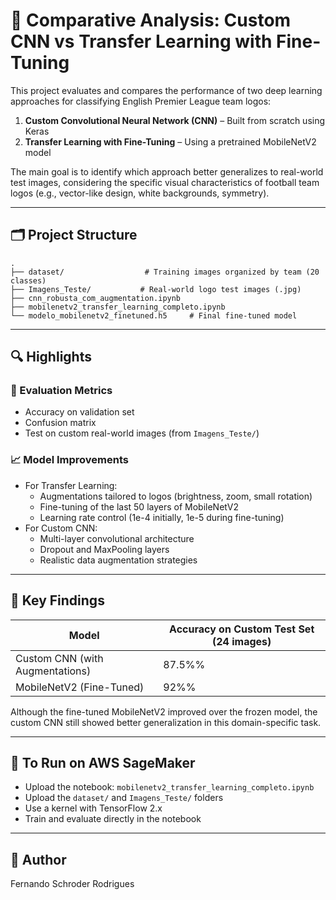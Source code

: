 
# 🧠 Comparative Analysis: Custom CNN vs Transfer Learning with Fine-Tuning

This project evaluates and compares the performance of two deep learning approaches for classifying English Premier League team logos:

1. **Custom Convolutional Neural Network (CNN)** – Built from scratch using Keras  
2. **Transfer Learning with Fine-Tuning** – Using a pretrained MobileNetV2 model

The main goal is to identify which approach better generalizes to real-world test images, considering the specific visual characteristics of football team logos (e.g., vector-like design, white backgrounds, symmetry).

---

## 🗂️ Project Structure

```
.
├── dataset/                  # Training images organized by team (20 classes)
├── Imagens_Teste/           # Real-world logo test images (.jpg)
├── cnn_robusta_com_augmentation.ipynb
├── mobilenetv2_transfer_learning_completo.ipynb
└── modelo_mobilenetv2_finetuned.h5     # Final fine-tuned model
```

---

## 🔍 Highlights

### 🧪 Evaluation Metrics
- Accuracy on validation set
- Confusion matrix
- Test on custom real-world images (from `Imagens_Teste/`)

### 📈 Model Improvements
- For Transfer Learning: 
  - Augmentations tailored to logos (brightness, zoom, small rotation)
  - Fine-tuning of the last 50 layers of MobileNetV2
  - Learning rate control (1e-4 initially, 1e-5 during fine-tuning)
- For Custom CNN:
  - Multi-layer convolutional architecture
  - Dropout and MaxPooling layers
  - Realistic data augmentation strategies

---

## 🧠 Key Findings

| Model                     | Accuracy on Custom Test Set (24 images) |
|--------------------------|-----------------------------------------|
| Custom CNN (with Augmentations) | 87.5%%                                  |
| MobileNetV2 (Fine-Tuned)  | 92%%                                  |

Although the fine-tuned MobileNetV2 improved over the frozen model, the custom CNN still showed better generalization in this domain-specific task.

---

## 🚀 To Run on AWS SageMaker

- Upload the notebook: `mobilenetv2_transfer_learning_completo.ipynb`
- Upload the `dataset/` and `Imagens_Teste/` folders
- Use a kernel with TensorFlow 2.x
- Train and evaluate directly in the notebook

---

## 📌 Author

Fernando Schroder Rodrigues  
